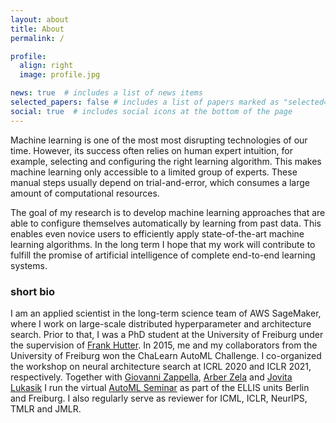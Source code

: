 ```yaml
---
layout: about
title: About
permalink: /

profile:
  align: right
  image: profile.jpg

news: true  # includes a list of news items
selected_papers: false # includes a list of papers marked as "selected={true}"
social: true  # includes social icons at the bottom of the page
---
```


Machine learning is one of the most most disrupting technologies of our time. However, its success often relies on human expert intuition, for example, selecting and configuring the right learning algorithm. This makes machine learning only accessible to a limited group of experts. These manual steps usually depend on trial-and-error, which consumes a large amount of computational resources.

The goal of my research is to develop machine learning approaches that are able to configure themselves automatically by learning from past data. This enables even novice users to efficiently apply state-of-the-art machine learning algorithms. In the long term I hope that my work will contribute to fulfill the promise of artificial intelligence of complete end-to-end learning systems.


### short bio

I am an applied scientist in the long-term science team of AWS SageMaker, where I work on large-scale distributed hyperparameter and architecture search. Prior to that, I was a PhD student at the University of Freiburg under the supervision of [Frank Hutter](http://ml.informatik.uni-freiburg.de/~hutter/). In 2015, me and my collaborators from the University of Freiburg won the ChaLearn AutoML Challenge.
I co-organized the workshop on neural architecture search at ICRL 2020 and ICLR 2021, respectively.
Together with [Giovanni Zappella](https://giovannizappella.github.io/), [Arber Zela](https://ml.informatik.uni-freiburg.de/people/zela/index.html) and [Jovita Lukasik](https://www.uni-mannheim.de/dws/people/researchers/phd-students/jovita-lukasik/) I run the virtual [AutoML Seminar](https://automl-seminars.github.io/) as part of the ELLIS units Berlin and Freiburg. 
I also regularly serve as reviewer for ICML, ICLR, NeurIPS, TMLR and JMLR.


